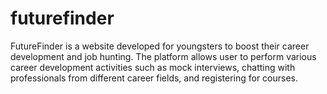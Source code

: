 # futurefinder
FutureFinder is a website developed for youngsters to boost their career development and job hunting. The platform allows user to perform various career development activities such as mock interviews, chatting with professionals from different career fields, and registering for courses. 
